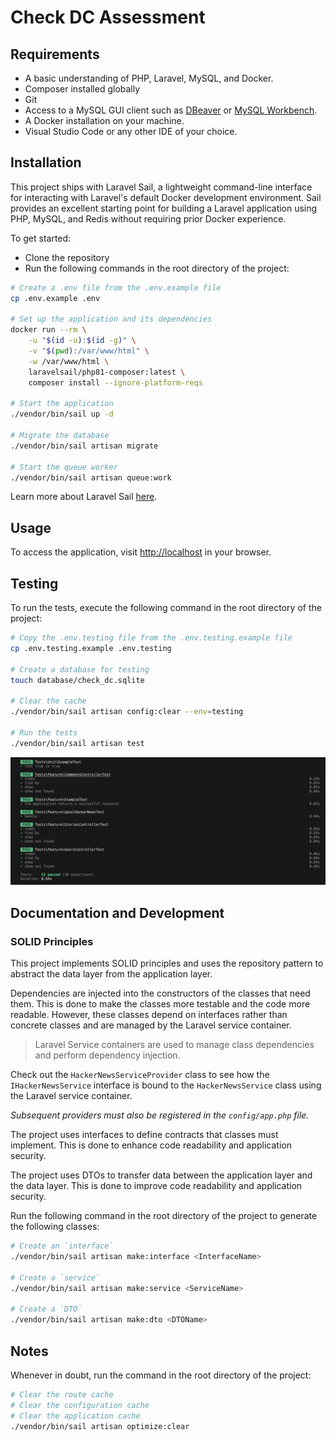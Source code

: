 # Check DC Assessment

## Requirements

* A basic understanding of PHP, Laravel, MySQL, and Docker.
* Composer installed globally
* Git
* Access to a MySQL GUI client such as [DBeaver](https://dbeaver.io/) or [MySQL Workbench](https://www.mysql.com/products/workbench/).
* A Docker installation on your machine.
* Visual Studio Code or any other IDE of your choice.

## Installation

This project ships with Laravel Sail, a lightweight command-line interface for interacting with Laravel's default Docker development environment. Sail provides an excellent starting point for building a Laravel application using PHP, MySQL, and Redis without requiring prior Docker experience.

To get started:

* Clone the repository
* Run the following commands in the root directory of the project:

```bash
# Create a .env file from the .env.example file
cp .env.example .env

# Set up the application and its dependencies
docker run --rm \
    -u "$(id -u):$(id -g)" \
    -v "$(pwd):/var/www/html" \
    -w /var/www/html \
    laravelsail/php81-composer:latest \
    composer install --ignore-platform-reqs

# Start the application
./vendor/bin/sail up -d

# Migrate the database
./vendor/bin/sail artisan migrate

# Start the queue worker
./vendor/bin/sail artisan queue:work
```

Learn more about Laravel Sail [here](https://laravel.com/docs/10.x/sail).

## Usage

To access the application, visit [http://localhost](http://localhost) in your browser.

## Testing

To run the tests, execute the following command in the root directory of the project:

```bash
# Copy the .env.testing file from the .env.testing.example file
cp .env.testing.example .env.testing

# Create a database for testing
touch database/check_dc.sqlite

# Clear the cache
./vendor/bin/sail artisan config:clear --env=testing

# Run the tests
./vendor/bin/sail artisan test
```

![Passed Tests](<./resources/images/test.png>)

## Documentation and Development

### SOLID Principles

This project implements SOLID principles and uses the repository pattern to abstract the data layer from the application layer.

Dependencies are injected into the constructors of the classes that need them. This is done to make the classes more testable and the code more readable. However, these classes depend on interfaces rather than concrete classes and are managed by the Laravel service container.

> Laravel Service containers are used to manage class dependencies and perform dependency injection.

Check out the `HackerNewsServiceProvider` class to see how the `IHackerNewsService` interface is bound to the `HackerNewsService` class using the Laravel service container. 

*Subsequent providers must also be registered in the `config/app.php` file.*

The project uses interfaces to define contracts that classes must implement. This is done to enhance code readability and application security.

The project uses DTOs to transfer data between the application layer and the data layer. This is done to improve code readability and application security.

Run the following command in the root directory of the project to generate the following classes:

```bash
# Create an `interface`
./vendor/bin/sail artisan make:interface <InterfaceName>

# Create a `service`
./vendor/bin/sail artisan make:service <ServiceName>

# Create a `DTO`
./vendor/bin/sail artisan make:dto <DTOName>
```

## Notes

Whenever in doubt, run the command in the root directory of the project:

```bash
# Clear the route cache
# Clear the configuration cache
# Clear the application cache
./vendor/bin/sail artisan optimize:clear
```
